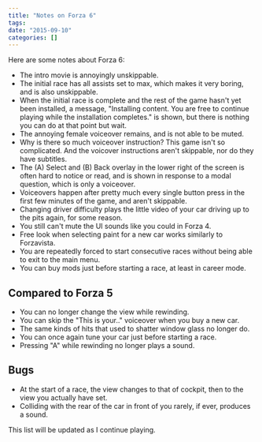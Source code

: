 ```yaml
---
title: "Notes on Forza 6"
tags:
date: "2015-09-10"
categories: []
---
```


Here are some notes about Forza 6:

<!--more-->

* The intro movie is annoyingly unskippable.
* The initial race has all assists set to max, which makes it very boring, and is also unskippable.
* When the initial race is complete and the rest of the game hasn't yet been installed, a message, "Installing content. You are free to continue playing while the installation completes." is shown, but there is nothing you can do at that point but wait.
* The annoying female voiceover remains, and is not able to be muted.
* Why is there so much voiceover instruction? This game isn't so complicated. And the voicover instructions aren't skippable, nor do they have subtitles.
* The (A) Select and (B) Back overlay in the lower right of the screen is often hard to notice or read, and is shown in response to a modal question, which is only a voiceover.
* Voiceovers happen after pretty much every single button press in the first few minutes of the game, and aren't skippable.
* Changing driver difficulty plays the little video of your car driving up to the pits again, for some reason.
* You still can't mute the UI sounds like you could in Forza 4.
* Free look when selecting paint for a new car works similarly to Forzavista.
* You are repeatedly forced to start consecutive races without being able to exit to the main menu.
* You can buy mods just before starting a race, at least in career mode.

## Compared to Forza 5

* You can no longer change the view while rewinding.
* You can skip the "This is your.." voiceover when you buy a new car.
* The same kinds of hits that used to shatter window glass no longer do.
* You can once again tune your car just before starting a race.
* Pressing "A" while rewinding no longer plays a sound.

## Bugs

* At the start of a race, the view changes to that of cockpit, then to the view you actually have set.
* Colliding with the rear of the car in front of you rarely, if ever, produces a sound.

This list will be updated as I continue playing.
